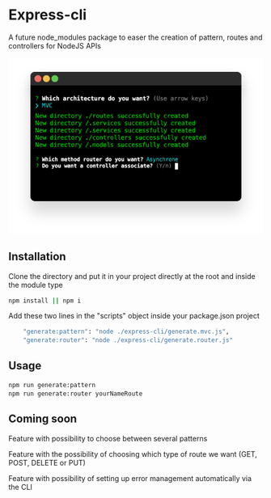 # Express-cli

A future node_modules package to easer the creation of pattern, routes and controllers for NodeJS APIs

<img src="https://github.com/naodevtech/express-cli/blob/master/mockup/express_cli_mockup.png" />

## Installation

Clone the directory and put it in your project directly at the root and inside the module type 

```bash
npm install || npm i 
```

Add these two lines in the "scripts" object inside your package.json project

```bash
    "generate:pattern": "node ./express-cli/generate.mvc.js",
    "generate:router": "node ./express-cli/generate.router.js"
```

## Usage

```python
npm run generate:pattern
npm run generate:router yourNameRoute
```
## Coming soon

Feature with possibility to choose between several patterns

Feature with the possibility of choosing which type of route we want (GET, POST, DELETE or PUT)

Feature with possibility of setting up error management automatically via the CLI
